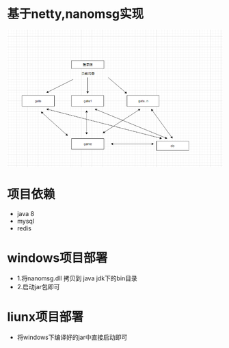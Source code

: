 # 基于netty,nanomsg实现


![server](https://github.com/mifeng135/netty_server/blob/master/image/server.png)


# 项目依赖
* java 8
* mysql
* redis


# windows项目部署
* 1.将nanomsg.dll 拷贝到 java jdk下的bin目录
* 2.启动jar包即可

# liunx项目部署
* 将windows下编译好的jar中直接启动即可










